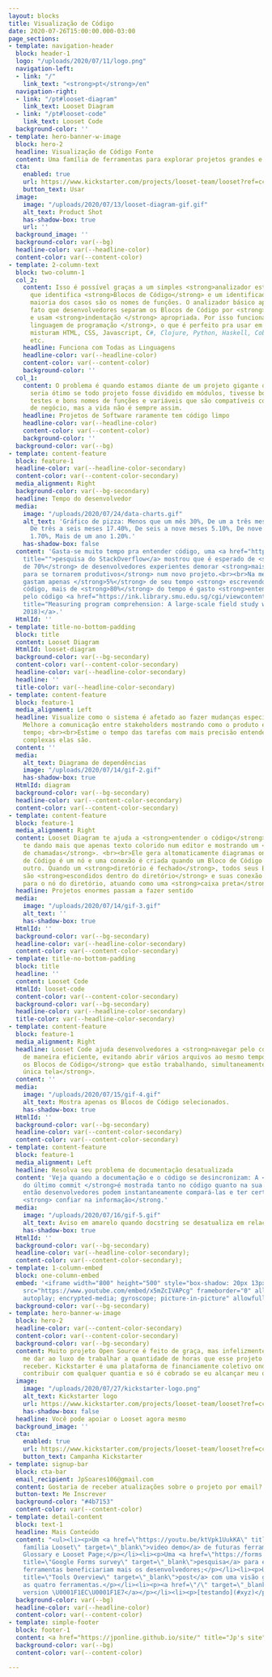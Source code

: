 ```yaml
---
layout: blocks
title: Visualização de Código
date: 2020-07-26T15:00:00.000-03:00
page_sections:
- template: navigation-header
  block: header-1
  logo: "/uploads/2020/07/11/logo.png"
  navigation-left:
  - link: "/"
    link_text: "<strong>pt</strong>/en"
  navigation-right:
  - link: "/pt#looset-diagram"
    link_text: Looset Diagram
  - link: "/pt#looset-code"
    link_text: Looset Code
  background-color: ''
- template: hero-banner-w-image
  block: hero-2
  headline: Visualização de Código Fonte
  content: Uma família de ferramentas para explorar projetos grandes e complexos.
  cta:
    enabled: true
    url: https://www.kickstarter.com/projects/looset-team/looset?ref=cc2u1z&token=a5fbf465
    button_text: Usar
  image:
    image: "/uploads/2020/07/13/looset-diagram-gif.gif"
    alt_text: Product Shot
    has-shadow-box: true
    url: ''
  background_image: ''
  background-color: var(--bg)
  headline-color: var(--headline-color)
  content-color: var(--content-color)
- template: 2-column-text
  block: two-column-1
  col_2:
    content: Isso é possível graças a um simples <strong>analizador estático</strong>
      que identifica <strong>Blocos de Código</strong> e um identificador, o que na
      maioria dos casos são os nomes de funções. O analizador básico aproveita do
      fato que desenvolvedores separam os Blocos de Código por <strong>linhas em branco</strong>
      e usam <strong>indentação </strong> apropriada. Por isso funciona com <strong>qualquer
      linguagem de programação </strong>, o que é perfeito pra usar em projetos que
      misturam HTML, CSS, Javascript, C#, Clojure, Python, Haskell, Cobol, Lolcode,
      etc.
    headline: Funciona com Todas as Linguagens
    headline-color: var(--headline-color)
    content-color: var(--content-color)
    background-color: ''
  col_1:
    content: O problema é quando estamos diante de um projeto gigante que não conhecemos,
      seria ótimo se todo projeto fosse dividido em módulos, tivesse boa documentação,
      testes e bons nomes de funções e variáveis que são compatíveis com as regras
      de negócio, mas a vida não é sempre assim.
    headline: Projetos de Software raramente tem código limpo
    headline-color: var(--headline-color)
    content-color: var(--content-color)
    background-color: ''
  background-color: var(--bg)
- template: content-feature
  block: feature-1
  headline-color: var(--headline-color-secondary)
  content-color: var(--content-color-secondary)
  media_alignment: Right
  background-color: var(--bg-secondary)
  headline: Tempo do desenvolvedor
  media:
    image: "/uploads/2020/07/24/data-charts.gif"
    alt_text: 'Gráfico de pizza: Menos que um mês 30%, De um a três meses 44.70%,
      De três a seis meses 17.40%, De seis a nove meses 5.10%, De nove a doze meses
      1.70%, Mais de um ano 1.20%.'
    has-shadow-box: false
  content: 'Gasta-se muito tempo pra entender código, uma <a href="https://insights.stackoverflow.com/survey/2018#work-_-how-long-do-developers-expect-new-coworkers-to-take-to-be-productive"
    title="">pesquisa do StackOverflow</a> mostrou que é esperado de <strong>mais
    de 70%</strong> de desenvolvedores experientes demorar <strong>mais de um mês
    para se tornarem produtivos</strong> num novo projeto.<br><br>Na média, desenvolvedores
    gastam apenas </strong>5%</strong> de seu tempo <strong> escrevendo e editando</strong>
    código, mais de <strong>80%</strong> do tempo é gasto <strong>entendendo e navegando</strong>
    pelo código <a href="https://ink.library.smu.edu.sg/cgi/viewcontent.cgi?article=4781&amp;context=sis_research"
    title="Measuring program comprehension: A large-scale field study with professionals.">(XIA,
    2018)</a>.'
  HtmlId: ''
- template: title-no-bottom-padding
  block: title
  content: Looset Diagram
  HtmlId: looset-diagram
  background-color: var(--bg-secondary)
  content-color: var(--content-color-secondary)
  headline-color: var(--headline-color-secondary)
  headline: ''
  title-color: var(--headline-color-secondary)
- template: content-feature
  block: feature-1
  media_alignment: Left
  headline: Visualize como o sistema é afetado ao fazer mudanças específicas;<br><br>
    Melhore a comunicação entre stakeholders mostrando como o produto evoluiu pelo
    tempo; <br><br>Estime o tempo das tarefas com mais precisão entendendo o quão
    complexas elas são.
  content: ''
  media:
    alt_text: Diagrama de dependências
    image: "/uploads/2020/07/14/gif-2.gif"
    has-shadow-box: true
  HtmlId: diagram
  background-color: var(--bg-secondary)
  headline-color: var(--content-color-secondary)
  content-color: var(--content-color-secondary)
- template: content-feature
  block: feature-1
  media_alignment: Right
  content: Looset Diagram te ajuda a <strong>entender o código</strong> que você trabalha
    te dando mais que apenas texto colorido num editor e mostrando um <strong>grafo
    de chamadas</strong>. <br><br>Ele gera altomaticamente diagramas onde cada Bloco
    de Código é um nó e uma conexão é criada quando um Bloco de Código referencia
    outro. Quando um <strong>diretório é fechado</strong>, todos seus Blocos de Código
    são <strong>escondidos dentro do diretório</strong> e suas conexão passam a apontar
    para o nó do diretório, atuando como uma <strong>caixa preta</strong>.
  headline: Projetos enormes passam a fazer sentido
  media:
    image: "/uploads/2020/07/14/gif-3.gif"
    alt_text: ''
    has-shadow-box: true
  HtmlId: ''
  background-color: var(--bg-secondary)
  headline-color: var(--headline-color-secondary)
  content-color: var(--content-color-secondary)
- template: title-no-bottom-padding
  block: title
  headline: ''
  content: Looset Code
  HtmlId: looset-code
  content-color: var(--content-color-secondary)
  background-color: var(--bg-secondary)
  headline-color: var(--headline-color-secondary)
  title-color: var(--headline-color-secondary)
- template: content-feature
  block: feature-1
  media_alignment: Right
  headline: Looset Code ajuda desenvolvedores a <strong>navegar pelo código</strong>
    de maneira eficiente, evitando abrir vários arquivos ao mesmo tempo, e <strong>mostrando
    os Blocos de Código</strong> que estão trabalhando, simultaneamente <strong>numa
    única tela</strong>.
  content: ''
  media:
    image: "/uploads/2020/07/15/gif-4.gif"
    alt_text: Mostra apenas os Blocos de Código selecionados.
    has-shadow-box: true
  HtmlId: ''
  background-color: var(--bg-secondary)
  headline-color: var(--content-color-secondary)
  content-color: var(--content-color-secondary)
- template: content-feature
  block: feature-1
  media_alignment: Left
  headline: Resolva seu problema de documentação desatualizada
  content: 'Veja quando a documentação e o código se desincronizam: A <strong>data
    do último commit </strong>é mostrada tanto no código quanto na sua docstring,
    então desenvolvedores podem instantaneamente compará-las e ter certeza que podem
    <strong> confiar na informação</strong.'
  media:
    image: "/uploads/2020/07/16/gif-5.gif"
    alt_text: Aviso em amarelo quando docstring se desatualiza em relação ao código.
    has-shadow-box: true
  HtmlId: ''
  background-color: var(--bg-secondary)
  headline-color: var(--headline-color-secondary);
  content-color: var(--content-color-secondary);
- template: 1-column-embed
  block: one-column-embed
  embed: '<iframe width="800" height="500" style="box-shadow: 20px 13px 20px 0px #0000004f;"
    src="https://www.youtube.com/embed/x5mZcIVAPcg" frameborder="0" allow="accelerometer;
    autoplay; encrypted-media; gyroscope; picture-in-picture" allowfullscreen></iframe>'
  background-color: var(--bg-secondary)
- template: hero-banner-w-image
  block: hero-2
  headline-color: var(--content-color-secondary)
  content-color: var(--content-color-secondary)
  background-color: var(--bg-secondary)
  content: Muito projeto Open Source é feito de graça, mas infelizmente eu não posso
    me dar ao luxo de trabalhar a quantidade de horas que esse projeto demanda sem
    receber. Kickstarter é uma plataforma de financiamente coletivo onde você pode
    contribuir com qualquer quantia e só é cobrado se eu alcançar meu objetivo.
  image:
    image: "/uploads/2020/07/27/kickstarter-logo.png"
    alt_text: Kickstarter logo
    url: https://www.kickstarter.com/projects/looset-team/looset?ref=cc2u1z&token=a5fbf465
    has-shadow-box: false
  headline: Você pode apoiar o Looset agora mesmo
  background_image: ''
  cta:
    enabled: true
    url: https://www.kickstarter.com/projects/looset-team/looset?ref=cc2u1z&token=a5fbf465
    button_text: Campanha Kickstarter
- template: signup-bar
  block: cta-bar
  email_recipient: JpSoares106@gmail.com
  content: Gostaria de receber atualizações sobre o projeto por email?
  button-text: Me Inscrever
  background-color: "#4b7153"
  content-color: var(--content-color)
- template: detail-content
  block: text-1
  headline: Mais Conteúdo
  content: "<ul><li><p>Um <a href=\"https://youtu.be/ktVpk1UukKA\" title=\"Toda a
    família Looset\" target=\"_blank\">video demo</a> de futuras ferramentas: Looset
    Glossary e Looset Page;</p></li><li><p>Uma <a href=\"https://forms.gle/5vbfc54MRXcBodKc7\"
    title=\"Google Forms survey\" target=\"_blank\">pesquisa</a> para entender quais
    ferramentas beneficiariam mais os desenvolvedores;</p></li><li><p>Um <a href=\"https://github.com/JpOnline/looset/blob/master/tools-overview/README.md\"
    title=\"Tools Overview\" target=\"_blank\">post</a> com uma visão geral sobre
    as quatro ferramentas.</p></li><li><p><a href=\"/\" target=\"_blank\">English
    version \U0001F1EC\U0001F1E7</a></p></li><li><p>[testando](#xyz)</p></li></ul>"
  background-color: var(--bg)
  headline-color: var(--headline-color)
  content-color: var(--content-color)
- template: simple-footer
  block: footer-1
  content: <a href="https://jponline.github.io/site/" title="Jp's site">By Jp</a>
  background-color: var(--bg)
  content-color: var(--content-color)

---
```

